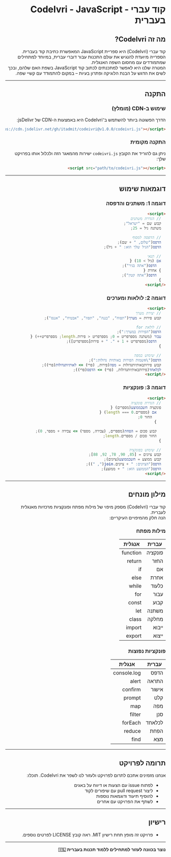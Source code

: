 
<div dir="rtl">

# קוד עברי - CodeIvri - JavaScript בעברית

## מה זה CodeIvri?

קוד עברי (CodeIvri) היא ספריית JavaScript המאפשרת כתיבת קוד בעברית.  
הספרייה מיועדת להנגיש את עולם התכנות עבור דוברי עברית, במיוחד למתחילים שמתמודדים עם מחסום השפה האנגלית.  
המטרה שלנו היא לאפשר למתכנתים לכתוב קוד JavaScript בשפת האם שלהם, ובכך לשים את הדגש על הבנת הלוגיקה ופתרון בעיות – במקום להתמודד עם קשיי שפה.

---

## התקנה

### שימוש ב-CDN (מומלץ)

הדרך הפשוטה ביותר להשתמש ב־CodeIvri היא באמצעות ה-CDN של jsDelivr:

```html
<script src="https://cdn.jsdelivr.net/gh/itadmit/codeivri@v1.0.0/codeivri.js"></script>
```

### התקנה מקומית

ניתן גם להוריד את הקובץ `codeivri.js` ישירות מהמאגר הזה ולכלול אותו בפרויקט שלך:

```html
<script src="path/to/codeivri.js"></script>
```

---

## דוגמאות שימוש

### דוגמה 1: משתנים והדפסה

```html
<script>
  // הגדרת משתנים
  קבוע שם = "ישראל";
  משתנה גיל = 25;

  // הדפסה למסוף
  הדפס("שלום, " + שם);
  הדפס("הגיל שלך הוא: " + גיל);

  // תנאי
  אם (גיל > 18) {
    הדפס("אתה בגיר");
  } אחרת {
    הדפס("אתה קטין");
  }
</script>
```

### דוגמה 2: לולאות ומערכים

```html
<script>
  // יצירת מערך
  קבוע פירות = מערך("תפוח", "בננה", "תפוז", "אבטיח", "אננס");

  // לולאת for
  הדפס("הפירות במערך:");
  עבור (משתנה מספרפריט = 0; מספרפריט < פירות.length; מספרפריט++) {
    הדפס(מספרפריט + 1 + ". " + פירות[מספרפריט]);
  }

  // שימוש במפה
  הדפס("\nשמות הפירות באותיות גדולות:");
  קבוע פירותבאותיותגדולות = מפה(פירות, (פרי) => לאותיותגדולות(פרי));
  לכלאחד(פירותבאותיותגדולות, (פרי) => הדפס(פרי));
</script>
```

### דוגמה 3: פונקציות

```html
<script>
  // הגדרת פונקציה
  פונקציה חשבממוצע(מספרים) {
    אם (מספרים.length === 0) {
      החזר 0;
    }

    קבוע סכום = הפחת(מספרים, (צבירה, מספר) => צבירה + מספר, 0);
    החזר סכום / מספרים.length;
  }

  // שימוש בפונקציה
  קבוע ציונים = [85, 90, 78, 92, 88];
  קבוע ממוצע = חשבממוצע(ציונים);
  הדפס("הציונים: " + ציונים.join(", "));
  הדפס("הממוצע הוא: " + ממוצע);
</script>
```

---

## מילון מונחים
קוד עברי (CodeIvri) מספק מיפוי של מילות מפתח ופונקציות מרכזיות מאנגלית לעברית.  
הנה חלק מהמיפויים העיקריים:

### מילות מפתח

| עברית   | אנגלית   |
|---------|----------|
| פונקציה | function |
| החזר    | return   |
| אם      | if       |
| אחרת    | else     |
| כלעוד   | while    |
| עבור    | for      |
| קבוע    | const    |
| משתנה   | let      |
| מחלקה   | class    |
| ייבוא   | import   |
| ייצוא   | export   |

### פונקציות נפוצות

| עברית        | אנגלית        |
|--------------|----------------|
| הדפס         | console.log    |
| התראה        | alert          |
| אישור        | confirm        |
| קלט          | prompt         |
| מפה          | map            |
| סנן          | filter         |
| לכלאחד       | forEach        |
| הפחת         | reduce         |
| מצא          | find           |

---

## תרומה לפרויקט

אנחנו מזמינים אתכם לתרום לפרויקט ולעזור לנו לשפר את CodeIvri. תוכלו:

- לפתוח issue עם הצעות או דיווח על באגים
- ליצור pull request עם שיפורים לקוד
- להוסיף תיעוד ודוגמאות נוספות
- לשתף את הפרויקט עם אחרים

---

## רישיון

- פרויקט זה מופץ תחת רישיון MIT. ראה קובץ LICENSE לפרטים נוספים.

---

**נוצר בכוונה לעזור למתחילים ללמוד תכנות בעברית 🇮🇱**

</div>
